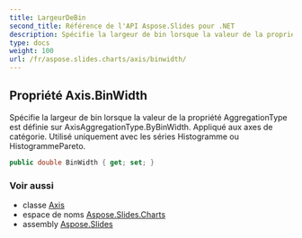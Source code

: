 ```yaml
---
title: LargeurDeBin
second_title: Référence de l'API Aspose.Slides pour .NET
description: Spécifie la largeur de bin lorsque la valeur de la propriété AggregationType est définie sur AxisAggregationType.ByBinWidth. Appliqué aux axes de catégorie. Utilisé uniquement avec les séries Histogramme ou HistogrammePareto.
type: docs
weight: 100
url: /fr/aspose.slides.charts/axis/binwidth/
---
```


## Propriété Axis.BinWidth

Spécifie la largeur de bin lorsque la valeur de la propriété AggregationType est définie sur AxisAggregationType.ByBinWidth. Appliqué aux axes de catégorie. Utilisé uniquement avec les séries Histogramme ou HistogrammePareto.

```csharp
public double BinWidth { get; set; }
```

### Voir aussi

* classe [Axis](../../axis)
* espace de noms [Aspose.Slides.Charts](../../axis)
* assembly [Aspose.Slides](../../../)

<!-- NE PAS MODIFIER : généré par xmldocmd pour Aspose.Slides.dll -->